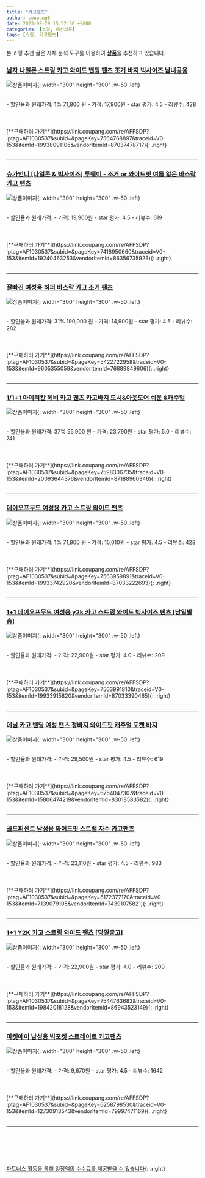 ```yaml
---
title: "카고팬츠"
author: coupang6
date: 2023-09-29 15:52:50 +0800
categories: [쇼핑, 패션의류]
tags: [쇼핑, 카고팬츠]
---
```


본 쇼핑 추천 글은 자체 분석 도구를 이용하여 [**상품**](https://link.coupang.com/a/bao1ui)을 추천하고 있습니다.

### [남자 나일론 스트링 카고 와이드 밴딩 팬츠 조거 바지 빅사이즈 남녀공용](https://link.coupang.com/re/AFFSDP?lptag=AF1030537&subid=&pageKey=7564768897&traceid=V0-153&itemId=19938091105&vendorItemId=87037478717)

![상품이미지](https://thumbnail7.coupangcdn.com/thumbnails/remote/230x230ex/image/vendor_inventory/bd34/30492020a282a38fa02addde46b4fbe21766f3c34e13f21e03c5bc26c3d5.jpg){: width="300" height="300" .w-50 .left}


<br>
- 할인율과 원래가격: 1%  71,800   원
- 가격: 17,900원
- star 평가: 4.5
- 리뷰수: 428
<br>
<br>
<br>
<br>
[**구매하러 가기**](https://link.coupang.com/re/AFFSDP?lptag=AF1030537&subid=&pageKey=7564768897&traceid=V0-153&itemId=19938091105&vendorItemId=87037478717){: .right}
<br>
<br>

---

### [슈가언니 [나일론 & 빅사이즈] 투웨이 - 조거 or 와이드핏 여름 얇은 바스락 카고 팬츠](https://link.coupang.com/re/AFFSDP?lptag=AF1030537&subid=&pageKey=7418950660&traceid=V0-153&itemId=19240463253&vendorItemId=86356735923)

![상품이미지](https://thumbnail6.coupangcdn.com/thumbnails/remote/230x230ex/image/vendor_inventory/d125/02f9dc9682eee56ceb3c46f6071f703bff4cbc38e5004b11527f1437ef4a.png){: width="300" height="300" .w-50 .left}


<br>
- 할인율과 원래가격: 
- 가격: 19,900원
- star 평가: 4.5
- 리뷰수: 619
<br>
<br>
<br>
<br>
[**구매하러 가기**](https://link.coupang.com/re/AFFSDP?lptag=AF1030537&subid=&pageKey=7418950660&traceid=V0-153&itemId=19240463253&vendorItemId=86356735923){: .right}
<br>
<br>

---

### [잘빠진 여성용 히퍼 바스락 카고 조거 팬츠](https://link.coupang.com/re/AFFSDP?lptag=AF1030537&subid=&pageKey=5422722958&traceid=V0-153&itemId=9605355059&vendorItemId=76889849606)

![상품이미지](https://thumbnail9.coupangcdn.com/thumbnails/remote/230x230ex/image/retail/images/1910208808396939-58c2f11d-2a0d-44e3-8e24-5fb6b306ff61.jpg){: width="300" height="300" .w-50 .left}


<br>
- 할인율과 원래가격: 31%  190,000   원
- 가격: 14,900원
- star 평가: 4.5
- 리뷰수: 282
<br>
<br>
<br>
<br>
[**구매하러 가기**](https://link.coupang.com/re/AFFSDP?lptag=AF1030537&subid=&pageKey=5422722958&traceid=V0-153&itemId=9605355059&vendorItemId=76889849606){: .right}
<br>
<br>

---

### [1/1+1 아메리칸 헤비 카고 팬츠 카고바지 도시&amp;아웃도어 쉬운 &amp;캐주얼](https://link.coupang.com/re/AFFSDP?lptag=AF1030537&subid=&pageKey=7598306735&traceid=V0-153&itemId=20093644376&vendorItemId=87188960346)

![상품이미지](https://thumbnail6.coupangcdn.com/thumbnails/remote/230x230ex/image/vendor_inventory/6514/af4e46c1e7aa279da6f38d72dfb6379478b6175204f369683170de58f167.jpg){: width="300" height="300" .w-50 .left}


<br>
- 할인율과 원래가격: 37%  55,900   원
- 가격: 23,790원
- star 평가: 5.0
- 리뷰수: 741
<br>
<br>
<br>
<br>
[**구매하러 가기**](https://link.coupang.com/re/AFFSDP?lptag=AF1030537&subid=&pageKey=7598306735&traceid=V0-153&itemId=20093644376&vendorItemId=87188960346){: .right}
<br>
<br>

---

### [데이오프무드 여성용 카고 스트링 와이드 팬츠](https://link.coupang.com/re/AFFSDP?lptag=AF1030537&subid=&pageKey=7563959891&traceid=V0-153&itemId=19933742920&vendorItemId=87033222693)

![상품이미지](https://thumbnail7.coupangcdn.com/thumbnails/remote/230x230ex/image/vendor_inventory/b97f/8ee1840ddf218a21c8a81750ab58533a82c3b63d4f9051b244cddf33fd3d.jpg){: width="300" height="300" .w-50 .left}


<br>
- 할인율과 원래가격: 1%  71,800   원
- 가격: 15,010원
- star 평가: 4.5
- 리뷰수: 428
<br>
<br>
<br>
<br>
[**구매하러 가기**](https://link.coupang.com/re/AFFSDP?lptag=AF1030537&subid=&pageKey=7563959891&traceid=V0-153&itemId=19933742920&vendorItemId=87033222693){: .right}
<br>
<br>

---

### [1+1 데이오프무드 여성용 y2k 카고 스트링 와이드 빅사이즈 팬츠 [당일발송]](https://link.coupang.com/re/AFFSDP?lptag=AF1030537&subid=&pageKey=7563991810&traceid=V0-153&itemId=19933915820&vendorItemId=87033390465)

![상품이미지](https://thumbnail7.coupangcdn.com/thumbnails/remote/230x230ex/image/vendor_inventory/0cfb/eab81233687ab330e61e77d2976f58c0b62d2a23e3b3e71f28ba92dadb95.jpg){: width="300" height="300" .w-50 .left}


<br>
- 할인율과 원래가격: 
- 가격: 22,900원
- star 평가: 4.0
- 리뷰수: 209
<br>
<br>
<br>
<br>
[**구매하러 가기**](https://link.coupang.com/re/AFFSDP?lptag=AF1030537&subid=&pageKey=7563991810&traceid=V0-153&itemId=19933915820&vendorItemId=87033390465){: .right}
<br>
<br>

---

### [데님 카고 밴딩 여성 팬츠 청바지 와이드핏 캐주얼 포켓 바지](https://link.coupang.com/re/AFFSDP?lptag=AF1030537&subid=&pageKey=6754047307&traceid=V0-153&itemId=15806474219&vendorItemId=83018583582)

![상품이미지](https://thumbnail7.coupangcdn.com/thumbnails/remote/230x230ex/image/vendor_inventory/b67d/827d02162a0b25c94ae01a7a7bcb594696da9dcf25e66e9f25cdb958a66c.jpg){: width="300" height="300" .w-50 .left}


<br>
- 할인율과 원래가격: 
- 가격: 29,500원
- star 평가: 4.5
- 리뷰수: 619
<br>
<br>
<br>
<br>
[**구매하러 가기**](https://link.coupang.com/re/AFFSDP?lptag=AF1030537&subid=&pageKey=6754047307&traceid=V0-153&itemId=15806474219&vendorItemId=83018583582){: .right}
<br>
<br>

---

### [골드퍼센트 남성용 와이드핏 스트랩 자수 카고팬츠](https://link.coupang.com/re/AFFSDP?lptag=AF1030537&subid=&pageKey=5172377170&traceid=V0-153&itemId=7139079105&vendorItemId=74391075821)

![상품이미지](https://thumbnail7.coupangcdn.com/thumbnails/remote/230x230ex/image/rs_quotation_api/kjkwdtv4/3ee9605c572c496382e65ec19e8153ac.jpg){: width="300" height="300" .w-50 .left}


<br>
- 할인율과 원래가격: 
- 가격: 23,110원
- star 평가: 4.5
- 리뷰수: 983
<br>
<br>
<br>
<br>
[**구매하러 가기**](https://link.coupang.com/re/AFFSDP?lptag=AF1030537&subid=&pageKey=5172377170&traceid=V0-153&itemId=7139079105&vendorItemId=74391075821){: .right}
<br>
<br>

---

### [1+1 Y2K 카고 스트링 와이드 팬츠 [당일출고]](https://link.coupang.com/re/AFFSDP?lptag=AF1030537&subid=&pageKey=7544763683&traceid=V0-153&itemId=19842018128&vendorItemId=86943523149)

![상품이미지](https://thumbnail6.coupangcdn.com/thumbnails/remote/230x230ex/image/vendor_inventory/963d/df7b72bf60bd681bd9930d17aae27dc2354c34be4185feb82f8983f9ba39.jpg){: width="300" height="300" .w-50 .left}


<br>
- 할인율과 원래가격: 
- 가격: 22,900원
- star 평가: 4.0
- 리뷰수: 209
<br>
<br>
<br>
<br>
[**구매하러 가기**](https://link.coupang.com/re/AFFSDP?lptag=AF1030537&subid=&pageKey=7544763683&traceid=V0-153&itemId=19842018128&vendorItemId=86943523149){: .right}
<br>
<br>

---

### [마켓에이 남성용 빅포켓 스트레이트 카고팬츠](https://link.coupang.com/re/AFFSDP?lptag=AF1030537&subid=&pageKey=6258798530&traceid=V0-153&itemId=12730913543&vendorItemId=79997471169)

![상품이미지](https://thumbnail10.coupangcdn.com/thumbnails/remote/230x230ex/image/rs_quotation_api/zvkj15pv/7bfe5f0500444d44991690f72338593e.JPG){: width="300" height="300" .w-50 .left}


<br>
- 할인율과 원래가격: 
- 가격: 9,670원
- star 평가: 4.5
- 리뷰수: 1642
<br>
<br>
<br>
<br>
[**구매하러 가기**](https://link.coupang.com/re/AFFSDP?lptag=AF1030537&subid=&pageKey=6258798530&traceid=V0-153&itemId=12730913543&vendorItemId=79997471169){: .right}
<br>
<br>

---
<br><br><br><br><br> [파트너스 활동을 통해 일정액의 수수료를 제공받을 수 있습니다](https://link.coupang.com/a/bao1ui){: .right}